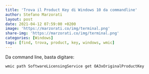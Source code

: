 ```yaml
---
title: 'Trova il Product Key di Windows 10 da commandline'
author: Stefano Marzorati
layout: post
date: 2021-04-12 07:59:00 +0200
image: 'https://marzorati.co/img/terminal.png'
share-img: 'https://marzorati.co/img/terminal.png'
categories: [Windows]
tags: [find, trova, product, key, windows, wmic]
---
```


Da command line, basta digitare:   

~~~batch
wmic path SoftwareLicensingService get OA3xOriginalProductKey
~~~
